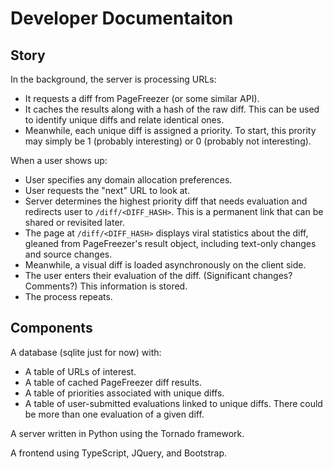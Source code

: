 # Developer Documentaiton

## Story

In the background, the server is processing URLs:

* It requests a diff from PageFreezer (or some similar API).
* It caches the results along with a hash of the raw diff. This can be used to
  identify unique diffs and relate identical ones.
* Meanwhile, each unique diff is assigned a priority. To start, this prority may
  simply be 1 (probably interesting) or 0 (probably not interesting).

When a user shows up:

* User specifies any domain allocation preferences.
* User requests the "next" URL to look at.
* Server determines the highest priority diff that needs evaluation and
  redirects user to ``/diff/<DIFF_HASH>``. This is a permanent link that can be
  shared or revisited later.
* The page at ``/diff/<DIFF_HASH>`` displays viral statistics about the diff,
  gleaned from PageFreezer's result object, including text-only changes and
  source changes.
* Meanwhile, a visual diff is loaded asynchronously on the client side.
* The user enters their evaluation of the diff. (Significant changes? Comments?) This information is stored.
* The process repeats.

## Components

A database (sqlite just for now) with:

* A table of URLs of interest.
* A table of cached PageFreezer diff results.
* A table of priorities associated with unique diffs.
* A table of user-submitted evaluations linked to unique diffs. There could be
  more than one evaluation of a given diff.

A server written in Python using the Tornado framework.

A frontend using TypeScript, JQuery, and Bootstrap.

